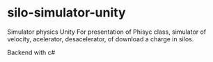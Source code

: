# silo-simulator-unity
Simulator physics Unity
For presentation of Phisyc class, simulator of velocity, acelerator, desacelerator, of download a charge in silos.

Backend with c#
